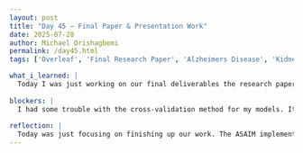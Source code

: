 ```yaml
---
layout: post
title: "Day 45 – Final Paper & Presentation Work"
date: 2025-07-28
author: Michael Orishagbemi
permalink: /day45.html
tags: ['Overleaf', 'Final Research Paper', 'Alzheimers Disease', 'Kidney Disease', 'Drones']

what_i_learned: |
  Today I was just working on our final deliverables the research paper and the final presentation. In the morning I was working on my side of the methodology for one of the two data sets we will be reporting on: Alzheimer's Disease. My main goal was trying to successfully implement the ASAIM algorithm into my code and get the needed metrics from it (Accuracy, RMSE, RMSE Diff) and turn that data into a bar chart format to use as an easy way to show off the data. Afterwards I worked with my teammates to fill out the presentation slides. For the introduction we copied the slides from our mid-summer presentation into the final one and added some extra slides to give better context. At the end of the day we were discussing who will present what and in what order.
  
blockers: |
  I had some trouble with the cross-validation method for my models. It's strange because last week it was working just fine.
  
reflection: |
  Today was just focusing on finishing up our work. The ASAIM implementation was a bit of a struggle for me but thankfully MS. Amara and Roji were able to help me figure things out. Some of the other work I did such as on our research paper were just reviewing my work and adding the proper citations when needed and in the proper section. For our final presentation slides we simply took the work we've been doing all this time (research papers, balancing data, cross-validation) along with the coding work we've been doing up till now and the slides from the mid-summer presentation and put them in the powerpoint. After cleaning up and adding some additional slides when neccesary we talked about ideas for presenting.
---
```

